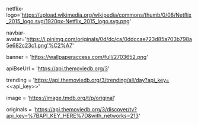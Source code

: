 netflix-logo='https://upload.wikimedia.org/wikipedia/commons/thumb/0/08/Netflix_2015_logo.svg/1920px-Netflix_2015_logo.svg.png'

navbar-avatar='https://i.pinimg.com/originals/0d/dc/ca/0ddccae723d85a703b798a5e682c23c1.png'%C2%A7'

banner = 'https://wallpaperaccess.com/full/2703652.png'

apiBseUrl = 'https://api.themoviedb.org/3'

trending = 'https://api.themoviedb.org/3/trending/all/day?api_key=<<api_key>>'

image = 'https://image.tmdb.org/t/p/original'

originals = 'https://api.themoviedb.org/3/discover/tv?api_key=%7BAPI_KEY_HERE%7D&with_networks=213'